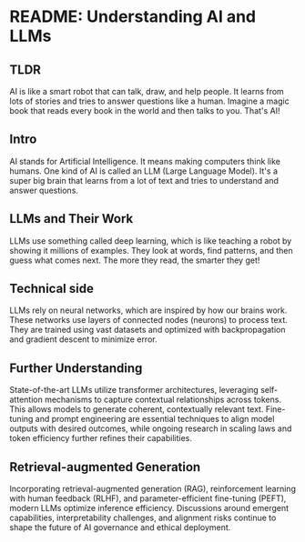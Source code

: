 # README: Understanding AI and LLMs

## TLDR

AI is like a smart robot that can talk, draw, and help people. It learns from lots of stories and tries to answer questions like a human. Imagine a magic book that reads every book in the world and then talks to you. That's AI!

## Intro

AI stands for Artificial Intelligence. It means making computers think like humans. One kind of AI is called an LLM (Large Language Model). It's a super big brain that learns from a lot of text and tries to understand and answer questions.

## LLMs and Their Work

LLMs use something called deep learning, which is like teaching a robot by showing it millions of examples. They look at words, find patterns, and then guess what comes next. The more they read, the smarter they get!

## Technical side

LLMs rely on neural networks, which are inspired by how our brains work. These networks use layers of connected nodes (neurons) to process text. They are trained using vast datasets and optimized with backpropagation and gradient descent to minimize error.

## Further Understanding

State-of-the-art LLMs utilize transformer architectures, leveraging self-attention mechanisms to capture contextual relationships across tokens. This allows models to generate coherent, contextually relevant text. Fine-tuning and prompt engineering are essential techniques to align model outputs with desired outcomes, while ongoing research in scaling laws and token efficiency further refines their capabilities.

## Retrieval-augmented Generation

Incorporating retrieval-augmented generation (RAG), reinforcement learning with human feedback (RLHF), and parameter-efficient fine-tuning (PEFT), modern LLMs optimize inference efficiency. Discussions around emergent capabilities, interpretability challenges, and alignment risks continue to shape the future of AI governance and ethical deployment.
